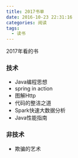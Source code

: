 ```yaml
---
title: 2017书单
date: 2016-10-23 22:31:16
categories: 阅读
tags:
  - 读书
---
```


2017年看的书

<!--more-->

### 技术

- Java编程思想
- spring in action
- 图解Http
- 代码的整洁之道
- Spark快速大数据分析
- Java性能指南

### 非技术

- 欺骗的艺术

